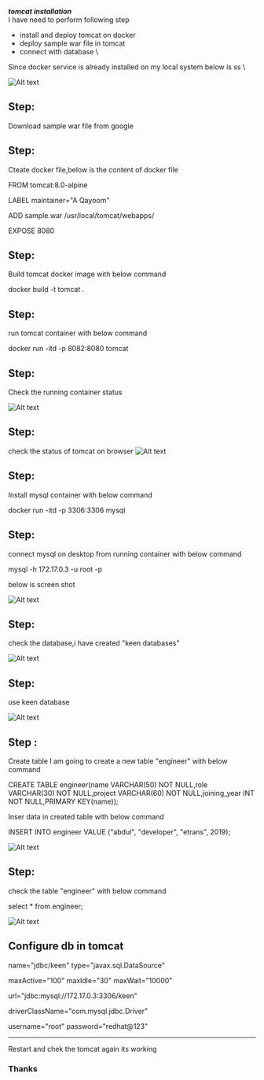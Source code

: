 ***tomcat installation*** \
I have need to perform following step
- install and deploy tomcat on docker
- deploy sample war file in tomcat
- connect with database \

Since docker service is already installed on my local system below is ss \

![Alt text](https://github.com/qayoom321/tomcat.md/blob/main/Screenshot%20from%202022-11-21%2016-07-56.png "docker status")

## Step:
Download sample war file from google 
## Step:
Cteate docker file,below is the content of docker file
<p>FROM tomcat:8.0-alpine</p>
<p>LABEL maintainer="A Qayoom"</p>
<p>ADD sample.war /usr/local/tomcat/webapps/</p>
<p>EXPOSE 8080</p>
  
## Step:
Build tomcat docker image with below command

<p>docker build -t tomcat . </p>

## Step:
run tomcat container with below command

<p> docker run -itd -p 8082:8080 tomcat </p>

## Step:

Check the running container status

![Alt text](https://github.com/qayoom321/tomcat.md/blob/main/Screenshot%20from%202022-11-21%2016-33-30.png "container status")

## Step:
check the status of tomcat on browser
![Alt text](https://github.com/qayoom321/tomcat/blob/main/sample-hello.png "tomcat status")


## Step:

Install mysql container with below command 

<p> docker run -itd -p 3306:3306 mysql </p>

## Step:

connect mysql on desktop from running container with below command 

<p> mysql -h 172.17.0.3 -u root -p </p>

 below is screen shot
 
 ![Alt text](https://github.com/qayoom321/tomcat/blob/main/mysql-connect.png "mysql connect")
 
## Step:

check the database,i have created "keen databases"

 ![Alt text](https://github.com/qayoom321/tomcat/blob/main/db-show.png "mysql show")
 
 ## Step:
 
 use keen database
 
 ![Alt text](https://github.com/qayoom321/tomcat/blob/main/use-data.png "mysql use")
 
## Step :

Create table I am going to create a new table "engineer" with below command 

<p> CREATE TABLE engineer(name VARCHAR(50) NOT NULL,role VARCHAR(30) NOT NULL,project VARCHAR(60) NOT NULL,joining_year INT NOT NULL,PRIMARY KEY(name)); </p>

Inser data in created table with below command

<p> INSERT INTO engineer VALUE ("abdul", "developer", "etrans", 2019); </p>

![Alt text](https://github.com/qayoom321/tomcat/blob/main/insert-db.png "mysql insert")

## Step:

check the table "engineer" with below command

<p> select * from engineer; </p>

![Alt text](https://github.com/qayoom321/tomcat/blob/main/table.png "mysql table")

Configure db in tomcat
---
<p> <Context> </p>                                                                      
   <p> <Resource </p>                                                                  
       <p> name="jdbc/keen" type="javax.sql.DataSource"      </p>                     
       <p> maxActive="100" maxIdle="30" maxWait="10000"   </p>                         
       <p> url="jdbc:mysql://172.17.0.3:3306/keen"     </p>                            
       <p> driverClassName="com.mysql.jdbc.Driver"  </p>                               
       <p> username="root" password="redhat@123" </p>                                     
<p> </Context> </p>                                          

---

Restart and chek the tomcat again its working

### Thanks


